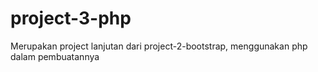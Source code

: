 # project-3-php
Merupakan project lanjutan dari project-2-bootstrap, menggunakan php dalam pembuatannya

